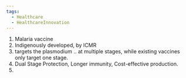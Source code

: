 ```yaml
---
tags:
  - Healthcare
  - HealthcareInnovation
---
```

1. Malaria vaccine
2. Indigenously developed, by ICMR
3. targets the plasmodium .. at multiple stages, while existing vaccines only target one stage.
4. Dual Stage Protection, Longer immunity, Cost-effective production.
5. 